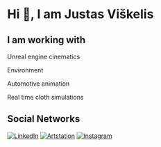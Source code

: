 <h1 align="left">Hi 👋, I am Justas Viškelis</h1>
<h2 align="left">I am working with</h2>
<p align="left">
Unreal engine cinematics
<p align="left">
Environment
<p align="left">
Automotive animation
<p align="left">
Real time cloth simulations



<br>
<h2 align="left">Social Networks</h2>

[![LinkedIn][1.2]][1] [![Artstation][2.2]][2] [![Instagram][3.2]][3]

[1.2]: assets/linkedin.png
[2.2]: assets/artstation.png
[3.2]: assets/gmail.png

[1]: https://www.linkedin.com/in/justas-viskelis/
[2]: https://www.artstation.com/jusasv
[3]: justas.viskelis@gmail.com
